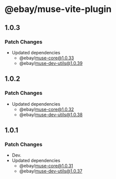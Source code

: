 # @ebay/muse-vite-plugin

## 1.0.3

### Patch Changes

- Updated dependencies
  - @ebay/muse-core@1.0.33
  - @ebay/muse-dev-utils@1.0.39

## 1.0.2

### Patch Changes

- Updated dependencies
  - @ebay/muse-core@1.0.32
  - @ebay/muse-dev-utils@1.0.38

## 1.0.1

### Patch Changes

- Dev.
- Updated dependencies
  - @ebay/muse-core@1.0.31
  - @ebay/muse-dev-utils@1.0.37
